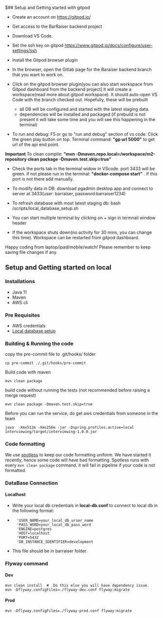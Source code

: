 $## Setup and Getting started with gitpod

* Create an account on https://gitpod.io/
* Get access to the BarRaiser backend project
* Download VS Code.
* Set the ssh key on gitpod https://www.gitpod.io/docs/configure/user-settings/ssh


* Install the Gitpod browser plugin
* In the browser, open the Gitlab page for the Baraiser backend branch that you want to work on.
* Click on the gitpod browser plugin[you can also start workspace from Gitpod dashboard from the backend project]
	It will create a workspace(read more about gitpod workspace).
	It should auto-open VS Code with the branch checked out.
	Hopefully, these will be prebuilt
	- all DB will be configured and started with the latest staging data.
	- dependencies will be installed and packaged
	(if prebuild is not present it will take some time and you will see this happening in the terminal)

* To run and debug: F5 or go to "run and debug" section of vs code. Click the green play button on top. Terminal command: __"gp url 5000"__ to get url of the api end point.

**Important**
To clean compile: __"mvn -Dmaven.repo.local=/workspace/m2-repository clean package -Dmaven.test.skip=true"__

* Check the ports tab in the terminal widow in VScode. port 3433 will be green. if not please run in the terminal: __"docker-compose start"__ . If this port is not there add manually.

* To modify data in DB: download pgadmin desktop app and connect to server at 3433(user: barraiser, password:barraiser1234)

* To refresh database with most latest staging db: bash /scripts/local_database_setup.sh

* You can start multiple terminal by clicking on + sign in termnail window header

* If the workspace shuts down(no activity for 30 mins, you can change this time). Workspace can be restarted from gitpod dashboard.

Happy coding from laptop/ipad/mobile/watch! Please remember to keep saving file changes if any.

## Setup and Getting started on local

### Installations

* Java 11
* Maven
* AWS cli

### Pre Requisites

* AWS credentials
* [Local database setup](https://barraiser.atlassian.net/wiki/spaces/TECH/pages/395542572/Setup+local+database+POSTGRES)

### Building & Running the code

copy the pre-commit file to .git/hooks/ folder

```
cp pre-commit ./.git/hooks/pre-commit
```

Build code with maven

```
mvn clean package
```

build code without running the tests (not recommended before raising a merge request)

```
mvn clean package -Dmaven.test.skip=true
```

Before you can run the service, do get aws credentials from someone in the team

```
java  -Xmx512m -Xms256m -jar -Dspring.profiles.active=local interviewing/target/interviewing-1.0.0.jar
```

### Code formatting

We use [spotless](https://github.com/diffplug/spotless/tree/main/plugin-maven#eclipse-jdt) to keep our code formatting
uniform. We have started it recently, hence some code will have bad formatting. Spotless runs with
every `mvn clean package` command. it will fail in pipeline if your code is not formatted.

### DataBase Connection
#### Localhost
* Write your local db credentials in **local-db.conf** to connect to local db in the following format:
* ```
	'USER_NAME=your_local_db_urser_name
	'PASS_WORD=your_local_db_pass_word
	'ENGINE=postgres
	'HOST=localhost
	'PORT=5432
	'DB_INSTANCE_IDENTIFIER=development
	```
* This file should be in barraiser folder.

### Flyway command

#### Dev

```
mvn clean install  #  Do this else you will have dependency issue.
mvn -Dflyway.configFiles=./flyway-dev.conf flyway:migrate
```

#### Prod

```
mvn -Dflyway.configFiles=./flyway-prod.conf flyway:migrate
```
